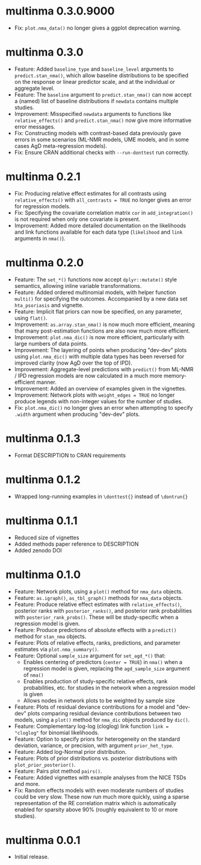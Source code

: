 # multinma 0.3.0.9000

* Fix: `plot.nma_data()` no longer gives a ggplot deprecation warning.

# multinma 0.3.0

* Feature: Added `baseline_type` and `baseline_level` arguments to
`predict.stan_nma()`, which allow baseline distributions to be specified on the
response or linear predictor scale, and at the individual or aggregate level.
* Feature: The `baseline` argument to `predict.stan_nma()` can now accept a
(named) list of baseline distributions if `newdata` contains multiple studies.
* Improvement: Misspecified `newdata` arguments to functions like
`relative_effects()` and `predict.stan_nma()` now give more informative error
messages.
* Fix: Constructing models with contrast-based data previously gave errors in
some scenarios (ML-NMR models, UME models, and in some cases AgD meta-regression
models).
* Fix: Ensure CRAN additional checks with `--run-donttest` run correctly.

# multinma 0.2.1

* Fix: Producing relative effect estimates for all contrasts using
`relative_effects()` with `all_contrasts = TRUE` no longer gives an error for
regression models.
* Fix: Specifying the covariate correlation matrix `cor` in `add_integration()`
is not required when only one covariate is present.
* Improvement: Added more detailed documentation on the likelihoods and link
functions available for each data type (`likelihood` and `link` arguments in
`nma()`).

# multinma 0.2.0

* Feature: The `set_*()` functions now accept `dplyr::mutate()` style semantics,
allowing inline variable transformations.
* Feature: Added ordered multinomial models, with helper function `multi()` for
specifying the outcomes. Accompanied by a new data set `hta_psoriasis` and
vignette.
* Feature: Implicit flat priors can now be specified, on any parameter, using
`flat()`.
* Improvement: `as.array.stan_nma()` is now much more efficient, meaning that
many post-estimation functions are also now much more efficient.
* Improvement: `plot.nma_dic()` is now more efficient, particularly with large
numbers of data points.
* Improvement: The layering of points when producing "dev-dev" plots using
`plot.nma_dic()` with multiple data types has been reversed for improved clarity
(now AgD over the top of IPD).
* Improvement: Aggregate-level predictions with `predict()` from ML-NMR / IPD
regression models are now calculated in a much more memory-efficient manner.
* Improvement: Added an overview of examples given in the vignettes.
* Improvement: Network plots with `weight_edges = TRUE` no longer produce
legends with non-integer values for the number of studies.
* Fix: `plot.nma_dic()` no longer gives an error when attempting to specify
`.width` argument when producing "dev-dev" plots.

# multinma 0.1.3

* Format DESCRIPTION to CRAN requirements

# multinma 0.1.2

* Wrapped long-running examples in `\donttest{}` instead of `\dontrun{}`

# multinma 0.1.1

* Reduced size of vignettes
* Added methods paper reference to DESCRIPTION
* Added zenodo DOI

# multinma 0.1.0

* Feature: Network plots, using a `plot()` method for `nma_data` objects.
* Feature: `as.igraph()`, `as_tbl_graph()` methods for `nma_data` objects.
* Feature: Produce relative effect estimates with `relative_effects()`,
posterior ranks with `posterior_ranks()`, and posterior rank probabilities with
`posterior_rank_probs()`. These will be study-specific when a regression model
is given.
* Feature: Produce predictions of absolute effects with a `predict()` method for
`stan_nma` objects.
* Feature: Plots of relative effects, ranks, predictions, and parameter
estimates via `plot.nma_summary()`.
* Feature: Optional `sample_size` argument for `set_agd_*()` that:
  - Enables centering of predictors (`center = TRUE`) in `nma()` when
    a regression model is given, replacing the `agd_sample_size` argument of `nma()`
  - Enables production of study-specific relative effects, rank probabilities,
    etc. for studies in the network when a regression model is given
  - Allows nodes in network plots to be weighted by sample size
* Feature: Plots of residual deviance contributions for a model and "dev-dev"
plots comparing residual deviance contributions between two models, using a
`plot()` method for `nma_dic` objects produced by `dic()`.
* Feature: Complementary log-log (cloglog) link function `link = "cloglog"` for
binomial likelihoods.
* Feature: Option to specify priors for heterogeneity on the standard deviation,
variance, or precision, with argument `prior_het_type`.
* Feature: Added log-Normal prior distribution.
* Feature: Plots of prior distributions vs. posterior distributions with
`plot_prior_posterior()`.
* Feature: Pairs plot method `pairs()`.
* Feature: Added vignettes with example analyses from the NICE TSDs and more.
* Fix: Random effects models with even moderate numbers of studies could be very
slow. These now run much more quickly, using a sparse representation of the RE
correlation matrix which is automatically enabled for sparsity above 90%
(roughly equivalent to 10 or more studies).

# multinma 0.0.1

* Initial release.
